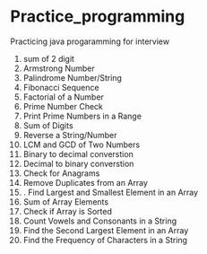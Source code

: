 # Practice_programming
Practicing java progaramming for interview
1) sum of 2 digit
2) Armstrong Number
3) Palindrome Number/String
4) Fibonacci Sequence
5) Factorial of a Number
6) Prime Number Check
7) Print Prime Numbers in a Range
8) Sum of Digits
9) Reverse a String/Number
10) LCM and GCD of Two Numbers
11) Binary to decimal converstion
12) Decimal to binary converstion
13) Check for Anagrams
14) Remove Duplicates from an Array
15) . Find Largest and Smallest Element in an Array
16) Sum of Array Elements
17) Check if Array is Sorted
18) Count Vowels and Consonants in a String
19) Find the Second Largest Element in an Array
20) Find the Frequency of Characters in a String